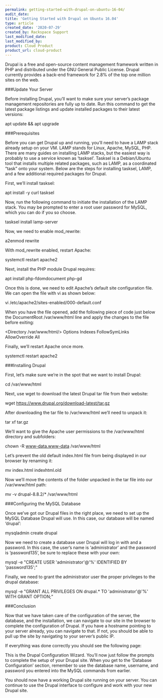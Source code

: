 ```yaml
---
permalink: getting-started-with-drupal-on-ubuntu-16-04/
audit_date:
title: 'Getting Started with Drupal on Ubuntu 16.04'
type: article
created_date: '2020-07-29'
created_by: Rackspace Support
last_modified_date:
last_modified_by:
product: Cloud Product
product_url: cloud-product
---
```


Drupal is a free and open-source content management framework written in PHP and distributed under the GNU General Public License. Drupal currently provides a back-end framework for 2.8% of the top one million sites on the web.

###Update Your Server

Before installing Drupal, you’ll want to make sure your server’s package management repositories are fully up to date. Run this command to get the latest package listings and update installed packages to their latest versions:

apt update && apt upgrade

###Prerequisites

Before you can get Drupal up and running, you’ll need to have a LAMP stack already setup on your VM. LAMP stands for Linux, Apache, MySQL, PHP. There are many guides on installing LAMP stacks, but the easiest way is probably to use a service known as ‘tasksel’. Tasksel is a Debian/Ubuntu tool that installs multiple related packages, such as LAMP, as a coordinated “task” onto your system. Below are the steps for installing tasksel, LAMP, and a few additional required packages for Drupal.

First, we’ll install tasksel:

apt install -y curl tasksel

Now, run the following command to initiate the installation of the LAMP stack. You may be prompted to enter a root user password for MySQL, which you can do if you so choose.

tasksel install lamp-server

Now, we need to enable mod_rewrite:

a2enmod rewrite

With mod_rewrite enabled, restart Apache:

systemctl restart apache2

Next, install the PHP module Drupal requires:

apt install php-fdomdocument php-gd

Once this is done, we need to edit Apache’s default site configuration file. We can open the file with vi as shown below:

vi /etc/apache2/sites-enabled/000-default.conf

When you have the file opened, add the following piece of code just below the DocumentRoot /var/www/html line and apply the changes to the file before exiting:

<Directory /var/www/html/>
    Options Indexes FollowSymLinks
    AllowOverride All
</Directory>

Finally, we’ll restart Apache once more.

systemctl restart apache2

###Installing Drupal

First, let’s make sure we’re in the spot that we want to install Drupal:

cd /var/www/html

Next, use wget to download the latest Drupal tar file from their website:

wget https://www.drupal.org/download-latest/tar.gz

After downloading the tar file to /var/www/html we’ll need to unpack it:

tar xf tar.gz

We’ll want to give the Apache user permissions to the /var/www/html directory and subfolders:

chown -R www-data.www-data /var/www/html

Let’s prevent the old default index.html file from being displayed in our browser by renaming it:

mv index.html indexhtml.old

Now we’ll move the contents of the folder unpacked in the tar file into our /var/www/html path:

mv -v drupal-8.8.2/* /var/www/html

###Configuring the MySQL Database

Once we’ve got our Drupal files in the right place, we need to set up the MySQL Database Drupal will use. In this case, our database will be named ‘drupal’:

mysqladmin create drupal

Now we need to create a database user Drupal will log in with and a password. In this case, the user’s name is ‘administrator’ and the password is ‘password135’, be sure to replace these with your own:

mysql -e "CREATE USER 'administrator'@'%' IDENTIFIED BY 'password135';"

Finally, we need to grant the administrator user the proper privileges to the drupal database:

mysql -e "GRANT ALL PRIVILEGES ON drupal.* TO 'administrator'@'%' WITH GRANT OPTION;"

###Conclusion

Now that we have taken care of the configuration of the server, the database, and the installation, we can navigate to our site in the browser to complete the configuration of Drupal. If you have a hostname pointing to your server already, you can navigate to that. If not, you should be able to pull up the site by navigating to your server’s public IP.

If everything was done correctly you should see the following page:

This is the Drupal Configuration Wizard. You’ll now just follow the prompts to complete the setup of your Drupal site. When you get to the ‘Database Configuration’ section, remember to use the database name, username, and password you entered into the MySQL commands from earlier.

You should now have a working Drupal site running on your server. You can continue to use the Drupal interface to configure and work with your new Drupal site.
